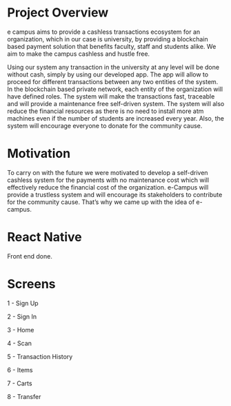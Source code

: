 # Project Overview

e campus aims to provide a cashless transactions ecosystem for an organization, which in our case is university, by providing a blockchain based payment solution that benefits faculty, staff and students alike. We aim to make the campus cashless and hustle free.

Using our system any transaction in the university at any level will be done without cash, simply by using our developed app. The app will allow to proceed for different transactions between any two entities of the system. In the blockchain based private network, each entity of the organization will have defined roles. The system will make the transactions fast, traceable and will provide a maintenance free self-driven system. The system will also reduce the financial resources as there is no need to install more atm machines even if the number of students are increased every year. Also, the system will encourage everyone to donate for the community cause.

# Motivation

To carry on with the future we were motivated to develop a self-driven cashless system for the payments with no maintenance cost which will effectively reduce the financial cost of the organization. e-Campus will provide a trustless system and will encourage its stakeholders to contribute for the community cause. That’s why we came up with the idea of e-campus.


# React Native
Front end done.

# Screens 
1 - Sign Up

2 - Sign In

3 - Home

4 - Scan

5 - Transaction History

6 - Items

7 - Carts

8 - Transfer
